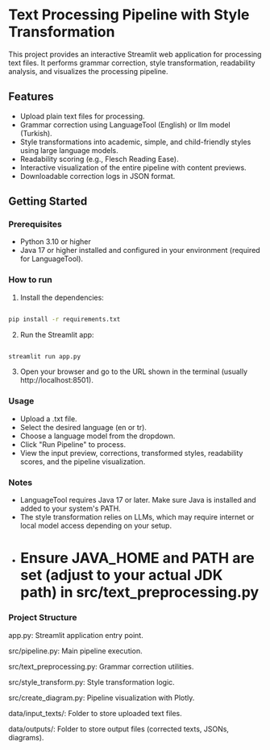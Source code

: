 # Text Processing Pipeline with Style Transformation

This project provides an interactive Streamlit web application for processing text files. It performs grammar correction, style transformation, readability analysis, and visualizes the processing pipeline.

## Features

- Upload plain text files for processing.
- Grammar correction using LanguageTool (English) or llm model (Turkish).
- Style transformations into academic, simple, and child-friendly styles using large language models.
- Readability scoring (e.g., Flesch Reading Ease).
- Interactive visualization of the entire pipeline with content previews.
- Downloadable correction logs in JSON format.

## Getting Started

### Prerequisites

- Python 3.10 or higher
- Java 17 or higher installed and configured in your environment (required for LanguageTool).

### How to run

1. Install the dependencies:

```bash

pip install -r requirements.txt
```

2. Run the Streamlit app:

```bash

streamlit run app.py
```

3. Open your browser and go to the URL shown in the terminal (usually http://localhost:8501).


### Usage

- Upload a .txt file.
- Select the desired language (en or tr).
- Choose a language model from the dropdown.
- Click "Run Pipeline" to process.
- View the input preview, corrections, transformed styles, readability scores, and the pipeline visualization.


### Notes

- LanguageTool requires Java 17 or later. Make sure Java is installed and added to your system's PATH.
- The style transformation relies on LLMs, which may require internet or local model access depending on your setup.
- # Ensure JAVA_HOME and PATH are set (adjust to your actual JDK path) in src/text_preprocessing.py 

### Project Structure

app.py: Streamlit application entry point.

src/pipeline.py: Main pipeline execution.

src/text_preprocessing.py: Grammar correction utilities.

src/style_transform.py: Style transformation logic.

src/create_diagram.py: Pipeline visualization with Plotly.

data/input_texts/: Folder to store uploaded text files.

data/outputs/: Folder to store output files (corrected texts, JSONs, diagrams).
